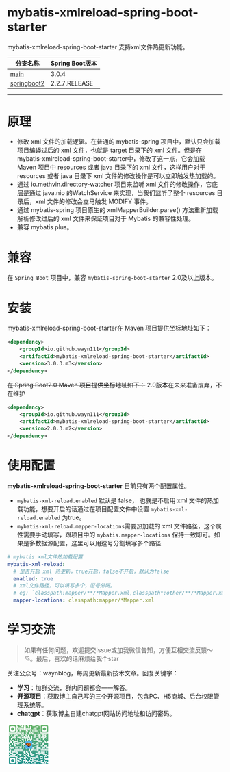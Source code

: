 # mybatis-xmlreload-spring-boot-starter
mybatis-xmlreload-spring-boot-starter 支持xml文件热更新功能。

| 分支名称                                                                                             | Spring Boot版本 |
|--------------------------------------------------------------------------------------------------|---------------|
| [main](https://github.com/wayn111/mybatis-xmlreload-spring-boot-starter)                         | 3.0.4         |
| [springboot2](https://github.com/wayn111/mybatis-xmlreload-spring-boot-starter/tree/springboot2) | 2.2.7.RELEASE 
---
# 原理
- 修改 xml 文件的加载逻辑。在普通的 mybatis-spring 项目中，默认只会加载项目编译过后的 xml 文件，也就是 target 目录下的 xml 文件。但是在mybatis-xmlreload-spring-boot-starter中，修改了这一点，它会加载 Maven 项目中 resources 或者 java 目录下的 xml 文件，这样用户对于 resources 或者 java 目录下 xml 文件的修改操作是可以立即触发热加载的。
- 通过 io.methvin.directory-watcher 项目来监听 xml 文件的修改操作，它底层是通过 java.nio 的WatchService 来实现，当我们监听了整个 resources 目录后，xml 文件的修改会立马触发 MODIFY 事件。
- 通过 mybatis-spring 项目原生的 xmlMapperBuilder.parse() 方法重新加载解析修改过后的 xml 文件来保证项目对于 Mybatis 的兼容性处理。
- 兼容 mybatis plus。

# 兼容
在 `Spring Boot` 项目中，兼容 `mybatis-spring-boot-starter` 2.0及以上版本。

# 安装
mybatis-xmlreload-spring-boot-starter在 Maven 项目提供坐标地址如下：
```xml
<dependency>
    <groupId>io.github.wayn111</groupId>
    <artifactId>mybatis-xmlreload-spring-boot-starter</artifactId>
    <version>3.0.3.m3</version>
</dependency>
```
~~在 Spring Boot2.0 Maven 项目提供坐标地址如下：~~
2.0版本在未来准备废弃，不在维护
```xml
<dependency>
    <groupId>io.github.wayn111</groupId>
    <artifactId>mybatis-xmlreload-spring-boot-starter</artifactId>
    <version>2.0.3.m2</version>
</dependency>
```

# 使用配置
**mybatis-xmlreload-spring-boot-starter** 目前只有两个配置属性。
- `mybatis-xml-reload.enabled` 默认是 false， 也就是不启用 xml 文件的热加载功能，想要开启的话通过在项目配置文件中设置 `mybatis-xml-reload.enabled` 为true。
- `mybatis-xml-reload.mapper-locations`需要热加载的 xml 文件路径，这个属性需要手动填写，跟项目中的 `mybatis.mapper-locations` 保持一致即可。如果是多数据源配置，这里可以用逗号分割填写多个路径
```yml
# mybatis xml文件热加载配置
mybatis-xml-reload:
  # 是否开启 xml 热更新，true开启，false不开启，默认为false
  enabled: true
  # xml文件路径，可以填写多个，逗号分隔。
  # eg: `classpath:mapper/**/*Mapper.xml,classpath*:other/**/*Mapper.xml`
  mapper-locations: classpath:mapper/*Mapper.xml
```
# 学习交流
> 如果有任何问题，欢迎提交Issue或加我微信告知，方便互相交流反馈～ 💘。最后，喜欢的话麻烦给我个star

关注公众号：waynblog，每周更新最新技术文章。回复关键字：
- **学习**：加群交流，群内问题都会一一解答。
- **开源项目**：获取博主自己写的三个开源项目，包含PC、H5商城、后台权限管理系统等。
- **chatgpt**：获取博主自建chatgpt网站访问地址和访问密码。

<img src="images/wx-mp-code.png" width = "100" />
